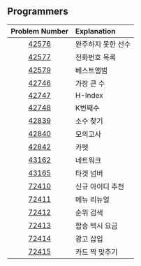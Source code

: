 ## Programmers


   Problem Number    |   Explanation
:------------------: | :-------------------
[42576]() | 완주하지 못한 선수
[42577]() | 전화번호 목록
[42579]() | 베스트앨범
[42746]() | 가장 큰 수
[42747]() | H-Index
[42748]() | K번째수
[42839]() | 소수 찾기
[42840]() | 모의고사
[42842]() | 카펫
[43162]() | 네트워크
[43165]() | 타겟 넘버
[72410]() | 신규 아이디 추천
[72411]() | 메뉴 리뉴얼
[72412]() | 순위 검색
[72413]() | 합승 택시 요금
[72414]() | 광고 삽입
[72415]() | 카드 짝 맞추기
